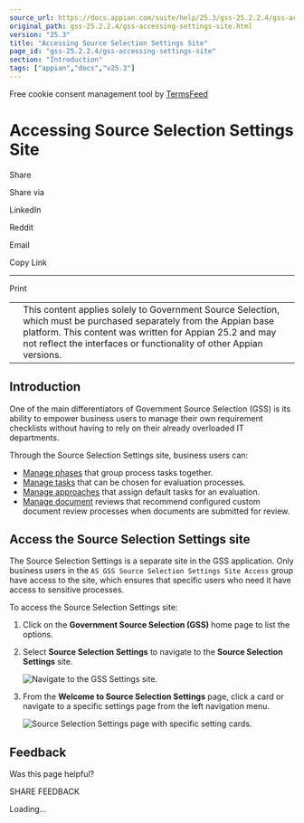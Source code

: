 ```yaml
---
source_url: https://docs.appian.com/suite/help/25.3/gss-25.2.2.4/gss-accessing-settings-site.html
original_path: gss-25.2.2.4/gss-accessing-settings-site.html
version: "25.3"
title: "Accessing Source Selection Settings Site"
page_id: "gss-25.2.2.4/gss-accessing-settings-site"
section: "Introduction"
tags: ["appian","docs","v25.3"]
---
```



Free cookie consent management tool by [TermsFeed](https://www.termsfeed.com/)

# Accessing Source Selection Settings Site

Share

Share via

LinkedIn

Reddit

Email

Copy Link

* * *

Print

<table><tbody><tr><td><i class="fa fa-check-square-o" aria-hidden="true"></i></td><td>This content applies solely to Government Source Selection, which must be purchased separately from the Appian base platform. This content was written for Appian 25.2 and may not reflect the interfaces or functionality of other Appian versions.</td></tr></tbody></table>

## Introduction

One of the main differentiators of Government Source Selection (GSS) is its ability to empower business users to manage their own requirement checklists without having to rely on their already overloaded IT departments.

Through the Source Selection Settings site, business users can:

-   [Manage phases](gss-configuring-phases.html) that group process tasks together.
-   [Manage tasks](gss-configuring-tasks.html) that can be chosen for evaluation processes.
-   [Manage approaches](gss-configuring-approaches.html) that assign default tasks for an evaluation.
-   [Manage document](gss-configuring-reviews.html) reviews that recommend configured custom document review processes when documents are submitted for review.

## Access the Source Selection Settings site

The Source Selection Settings is a separate site in the GSS application. Only business users in the `AS GSS Source Selection Settings Site Access` group have access to the site, which ensures that specific users who need it have access to sensitive processes.

To access the Source Selection Settings site:

1.  Click on the **Government Source Selection (GSS)** home page to list the options.
2.  Select **Source Selection Settings** to navigate to the **Source Selection Settings** site.

    ![Navigate to the GSS Settings site.](images/accessing_the_source_selection_settings_site.png)

3.  From the **Welcome to Source Selection Settings** page, click a card or navigate to a specific settings page from the left navigation menu.

    ![Source Selection Settings page with specific setting cards.](images/accessing_the_source_selection_settings_site_2.png)

## Feedback

Was this page helpful?

SHARE FEEDBACK

Loading...